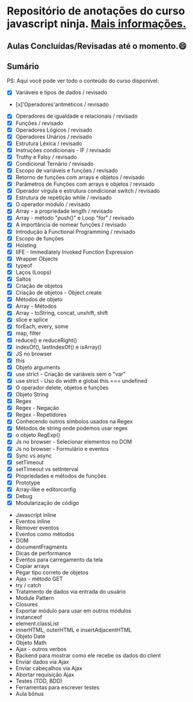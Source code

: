 # Repositório de anotações do curso javascript ninja. [Mais informações.](https://blog.da2k.com.br/curso-javascript-ninja/)

## Aulas Concluídas/Revisadas até o momento.:smile:

## Sumário

PS: Aqui você pode ver todo o conteúdo do curso disponível:
- [x] Variáveis e tipos de dados / revisado
- [x]'Operadores'aritméticos / revisado
- [x] Operadores de igualdade e relacionais / revisado
- [x] Funções / revisado
- [x] Operadores Lógicos / revisado
- [x] Operadores Unários / revisado
- [x] Estrutura Léxica / revisado
- [x] Instruções condicionais - IF / revisado
- [x] Truthy e Falsy / revisado
- [x] Condicional Ternário / revisado
- [x] Escopo de variáveis e funções / revisado
- [x] Retorno de funções com arrays e objetos / revisado
- [x] Parâmetros de Funções com arrays e objetos / revisado
- [x] Operador vírgula e estrutura condicional switch / revisado
- [x] Estrutura de repetição while / revisado
- [x] O operador módulo / revisado
- [x] Array - a propriedade length / revisado
- [x] Array - método "push()" e Loop "for" / revisado
- [x] A importância de nomear funções / revisado
- [x] Introdução à Functional Programming / revisado
- [x] Escopo de funções
- [x] Hoisting
- [x] IIFE - Immediately Invoked Function Expression
- [x] Wrapper Objects
- [x] typeof
- [x] Laços (Loops)
- [x] Saltos
- [x] Criação de objetos
- [x] Criação de objetos - Object.create
- [x] Métodos de objeto
- [x] Array - Métodos
- [x] Array - toString, concat, unshift, shift
- [x] slice e splice
- [x] forEach, every, some
- [x] map, filter
- [x] reduce() e reduceRight()
- [x] indexOf(), lastIndexOf() e isArray()
- [x] JS no browser
- [x] this
- [x] Objeto arguments
- [x] use strict - Criação de variáveis sem o "var"
- [x] use strict - Uso do width e global this === undefined
- [x] O operador delete, objetos e funções
- [x] Objeto String
- [x] Regex
- [x] Regex - Negação
- [x] Regex - Repetidores
- [x] Conhecendo outros símbolos usados na Regex
- [x] Métodos de string onde podemos usar regex
- [x] o objeto RegExp()
- [x] Js no browser - Selecionar elementos no DOM
- [x] Js no browser - Formulário e eventos
- [x] Sync vs async
- [x] setTimeout
- [x] setTimeout vs setInterval
- [x] Propriedades e métodos de funções
- [x] Prototype
- [x] Array-like e editorconfig
- [x] Debug
- [x] Modularização de código
- Javascript inline
- Eventos inline
- Remover eventos
- Eventos como métodos
- DOM
- documentFragments
- Dicas de performance
- Eventos para carregamento da tela
- Copiar arrays
- Pegar tipo correto de objetos
- Ajax - método GET
- try / catch
- Tratamento de dados via entrada do usuário
- Module Pattern
- Closures
- Exportar módulo para usar em outros módulos
- instanceof
- element.classList
- innerHTML, outerHTML e insertAdjacentHTML
- Objeto Date
- Objeto Math
- Ajax - outros verbos
- Backend para mostrar como ele recebe os dados do client
- Enviar dados via Ajax
- Enviar cabeçalhos via Ajax
- Abortar requisição Ajax
- Testes (TDD, BDD)
- Ferramentas para escrever testes
- Aula bônus